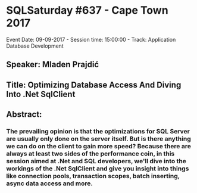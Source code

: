 # SQLSaturday #637 - Cape Town 2017
Event Date: 09-09-2017 - Session time: 15:00:00 - Track: Application  Database Development
## Speaker: Mladen Prajdić
## Title: Optimizing Database Access And Diving Into .Net SqlClient
## Abstract:
### The prevailing opinion is that the optimizations for SQL Server are usually only done on the server itself. But is there anything we can do on the client to gain more speed? Because there are always at least two sides of the performance coin, in this session aimed at .Net and SQL developers, we'll dive into the workings of the .Net SqlClient and give you insight into things like connection pools, transaction scopes, batch inserting, async data access and more.
